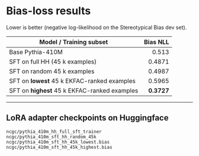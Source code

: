 # Bias-loss results

Lower is better (negative log-likelihood on the Stereotypical Bias dev set).

| Model / Training subset | Bias NLL |
|-------------------------|---------:|
| Base Pythia-410M | 0.513 |
| SFT on full HH (45 k examples) | 0.4871 |
| SFT on random 45 k examples | 0.4987 |
| SFT on **lowest** 45 k EKFAC-ranked examples | 0.5965 |
| SFT on **highest** 45 k EKFAC-ranked examples | **0.3727** |

---

## LoRA adapter checkpoints on Huggingface

```text
ncgc/pythia_410m_hh_full_sft_trainer
ncgc/pythia_410m_sft_hh_random_45k
ncgc/pythia_410m_sft_hh_45k_lowest.bias
ncgc/pythia_410m_sft_hh_45k_highest.bias
```
